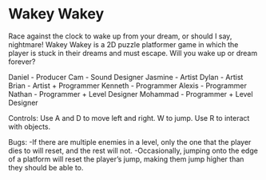 # Wakey Wakey

Race against the clock to wake up from your dream, or should I say, nightmare! 
Wakey Wakey is a 2D puzzle platformer game in which the player is stuck in their dreams and must escape. Will you wake up or dream forever?
 
Daniel - Producer
Cam - Sound Designer
Jasmine - Artist
Dylan - Artist
Brian - Artist + Programmer
Kenneth - Programmer
Alexis - Programmer
Nathan - Programmer + Level Designer
Mohammad - Programmer + Level Designer

Controls:
Use A and D to move left and right. W to jump. Use R to interact with objects.

Bugs:
-If there are multiple enemies in a level, only the one that the player dies to will reset, and the rest will not.
-Occasionally, jumping onto the edge of a platform will reset the player’s jump, making them jump higher than they should be able to.
